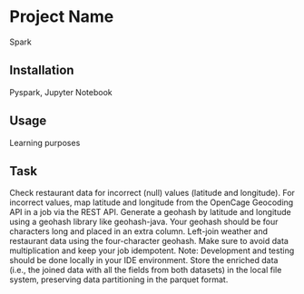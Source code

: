 # Project Name
Spark 

## Installation
Pyspark, Jupyter Notebook

## Usage
Learning purposes

## Task
Check restaurant data for incorrect (null) values (latitude and longitude). For incorrect values, map latitude and longitude from the OpenCage Geocoding API in a job via the REST API.
Generate a geohash by latitude and longitude using a geohash library like geohash-java. Your geohash should be four characters long and placed in an extra column.
Left-join weather and restaurant data using the four-character geohash. Make sure to avoid data multiplication and keep your job idempotent.
Note: Development and testing should be done locally in your IDE environment.
Store the enriched data (i.e., the joined data with all the fields from both datasets) in the local file system, preserving data partitioning in the parquet format.

